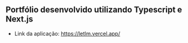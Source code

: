 

## Portfólio desenvolvido utilizando Typescript e Next.js

- Link da aplicação: https://letlm.vercel.app/
